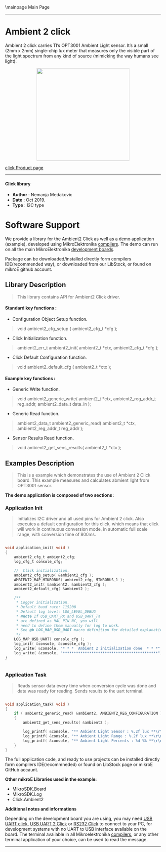 \mainpage Main Page

 

---
# Ambient 2 click

Ambient 2 click carries TI’s OPT3001 Ambient Light sensor.
It’s a small (2mm x 2mm) single-chip lux meter that measures only the visible part of the light spectrum from any kind of source (mimicking the way humans see light).

<p align="center">
  <img src="https://download.mikroe.com/images/click_for_ide/ambient2_click.png" height=300px>
</p>

[click Product page](https://www.mikroe.com/ambient-2-click)

---


#### Click library 

- **Author**        : Nemanja Medakovic
- **Date**          : Oct 2019.
- **Type**          : I2C type


# Software Support

We provide a library for the Ambient2 Click 
as well as a demo application (example), developed using MikroElektronika 
[compilers](https://shop.mikroe.com/compilers). 
The demo can run on all the main MikroElektronika [development boards](https://shop.mikroe.com/development-boards).

Package can be downloaded/installed directly form compilers IDE(recommended way), or downloaded from our LibStock, or found on mikroE github account. 

## Library Description

> This library contains API for Ambient2 Click driver.

#### Standard key functions :

- Configuration Object Setup function.
> void ambient2_cfg_setup ( ambient2_cfg_t *cfg ); 
 
- Click Initialization function.
> ambient2_err_t ambient2_init( ambient2_t *ctx, ambient2_cfg_t *cfg );

- Click Default Configuration function.
> void ambient2_default_cfg ( ambient2_t *ctx );


#### Example key functions :

- Generic Write function.
> void ambient2_generic_write( ambient2_t *ctx, ambient2_reg_addr_t reg_addr, ambient2_data_t data_in );
 
- Generic Read function.
> ambient2_data_t ambient2_generic_read( ambient2_t *ctx, ambient2_reg_addr_t reg_addr );

- Sensor Results Read function.
> void ambient2_get_sens_results( ambient2_t *ctx );

## Examples Description

>
> This is a example which demonstrates the use of Ambient 2 Click board.
> This example measures and calculates abmient light from OPT3001 sensor.
>

**The demo application is composed of two sections :**

### Application Init

>
> Initializes I2C driver and all used pins for Ambient 2 click. 
> Also executes a default configuration for this click, which means
> that click will work in continuous conversion mode, in automatic full scale
> range, with conversion time of 800ms.
>

```c

void application_init( void )
{
    ambient2_cfg_t ambient2_cfg;
    log_cfg_t console_cfg;

    //  Click initialization.
    ambient2_cfg_setup( &ambient2_cfg );
    AMBIENT2_MAP_MIKROBUS( ambient2_cfg, MIKROBUS_1 );
    ambient2_init( &ambient2, &ambient2_cfg );
    ambient2_default_cfg( &ambient2 );

    /** 
     * Logger initialization.
     * Default baud rate: 115200
     * Default log level: LOG_LEVEL_DEBUG
     * @note If USB_UART_RX and USB_UART_TX 
     * are defined as HAL_PIN_NC, you will 
     * need to define them manually for log to work. 
     * See @b LOG_MAP_USB_UART macro definition for detailed explanation.
     */
    LOG_MAP_USB_UART( console_cfg );
    log_init( &console, &console_cfg );
    log_write( &console, "* * *  Ambient 2 initialization done  * * *", LOG_FORMAT_LINE );
    log_write( &console, "*******************************************", LOG_FORMAT_LINE );
}
  
```

### Application Task

>
> Reads sensor data every time when conversion cycle was done
> and data was ready for reading. Sends results to the uart terminal.
>

```c

void application_task( void )
{
    if ( ambient2_generic_read( &ambient2, AMBIENT2_REG_CONFIGURATION ) & AMBIENT2_FLAG_MASK_CONV_READY )
    {
        ambient2_get_sens_results( &ambient2 );

        log_printf( &console, "** Ambient Light Sensor : %.2f lux **\r\n", ambient2.sens_data.amb_light_lx );
        log_printf( &console, "** Ambient Light Range : %.2f lux **\r\n", ambient2.sens_data.amb_light_range );
        log_printf( &console, "** Ambient Light Percents : %d %% **\r\n\n", ambient2.sens_data.amb_light_per );
    }
}  

``` 

The full application code, and ready to use projects can be  installed directly form compilers IDE(recommneded) or found on LibStock page or mikroE GitHub accaunt.

**Other mikroE Libraries used in the example:**

- MikroSDK.Board
- MikroSDK.Log
- Click.Ambient2

**Additional notes and informations**

Depending on the development board you are using, you may need 
[USB UART click](https://shop.mikroe.com/usb-uart-click), 
[USB UART 2 Click](https://shop.mikroe.com/usb-uart-2-click) or 
[RS232 Click](https://shop.mikroe.com/rs232-click) to connect to your PC, for 
development systems with no UART to USB interface available on the board. The 
terminal available in all Mikroelektronika 
[compilers](https://shop.mikroe.com/compilers), or any other terminal application 
of your choice, can be used to read the message.



---
